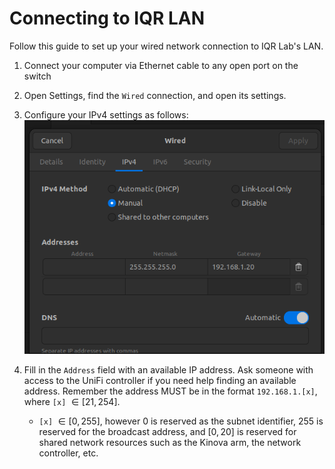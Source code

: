 # Connecting to IQR LAN

Follow this guide to set up your wired network connection to IQR Lab's LAN.

1. Connect your computer via Ethernet cable to any open port on the switch
2. Open Settings, find the `Wired` connection, and open its settings.
3. Configure your IPv4 settings as follows:
   ![network-configuration-example](./iqrlan-image-1.png)
4. Fill in the `Address` field with an available IP address. Ask someone with access to the UniFi controller if you need help finding an available address. Remember the address MUST be in the format `192.168.1.[x]`, where `[x]` $\in [21, 254]$.

   - `[x]` $\in [0, 255]$, however 0 is reserved as the subnet identifier, 255 is reserved for the broadcast address, and $[0, 20]$ is reserved for shared network resources such as the Kinova arm, the network controller, etc.
